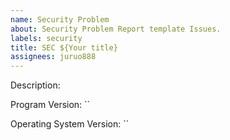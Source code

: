 ```yaml
---
name: Security Problem
about: Security Problem Report template Issues.
labels: security
title: SEC ${Your title}
assignees: juruo888
---
```


Description:

Program Version: ``

Operating System Version: ``